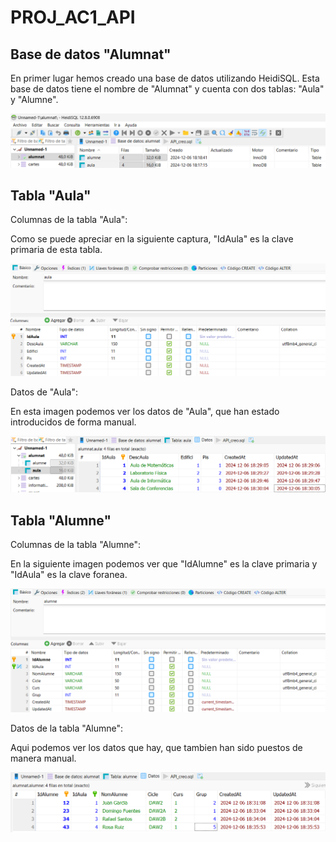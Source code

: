 # PROJ_AC1_API

## Base de datos "Alumnat"

En primer lugar hemos creado una base de datos utilizando HeidiSQL. Esta base de datos tiene el nombre de "Alumnat" y cuenta con dos tablas: "Aula" y "Alumne".

<img src="imagenes/cap1.png" alt="captura1">

## Tabla "Aula"

Columnas de la tabla "Aula":

Como se puede apreciar en la siguiente captura, "IdAula" es la clave primaria de esta tabla.

<img src="imagenes/cap2.png" alt="captura2">

Datos de "Aula":

En esta imagen podemos ver los datos de "Aula", que han estado introducidos de forma manual.

<img src="imagenes/cap3.png" alt="captura3">

## Tabla "Alumne"

Columnas de la tabla "Alumne":

En la siguiente imagen podemos ver que "IdAlumne" es la clave primaria y "IdAula" es la clave foranea.

<img src="imagenes/cap4.png" alt="captura4">

Datos de la tabla "Alumne":

Aqui podemos ver los datos que hay, que tambien han sido puestos de manera manual.

<img src="imagenes/cap5.png" alt="captura5">



